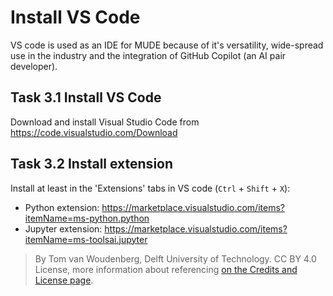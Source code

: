 # Install VS Code

VS code is used as an IDE for MUDE because of it's versatility, wide-spread use in the industry and the integration of GitHub Copilot (an AI pair developer). 

## Task 3.1 Install VS Code

Download and install Visual Studio Code from https://code.visualstudio.com/Download

## Task 3.2 Install extension

Install at least in the 'Extensions' tabs in VS code (`Ctrl` + `Shift` + `X`):

- Python extension: https://marketplace.visualstudio.com/items?itemName=ms-python.python
- Jupyter extension: https://marketplace.visualstudio.com/items?itemName=ms-toolsai.jupyter

> By Tom van Woudenberg, Delft University of Technology. CC BY 4.0 License, more information about referencing [on the Credits and License page](https://mude.citg.tudelft.nl/workbook-2025/credits.html).